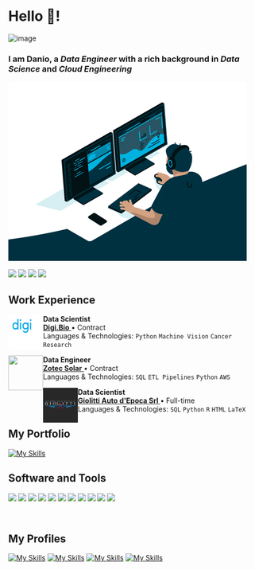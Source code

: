 # Hello 👋!
![image](https://img.shields.io/badge/Amazon_AWS-FF9900?style=for-the-badge&logo=amazonaws&logoColor=white)
### I am Danio, a ***Data Engineer*** with a rich background in ***Data Science*** and ***Cloud Engineering*** </br>

![](https://github.com/daniocionini/daniocionini/blob/main/giphy.gif)

<img src="https://media1.giphy.com/media/vISmwpBJUNYzukTnVx/giphy.gif?cid=790b7611dda06891a8b68cef9e258fb35238b6c573b74e96&rid=giphy.gif&ct=g" width="150"> <img src="https://media1.giphy.com/media/coxQHKASG60HrHtvkt/giphy.gif?cid=790b761127fc54a5a8d8b31d0adcc746edd50edb198a3b90&rid=giphy.gif&ct=g" width="150"> <img src="https://media2.giphy.com/media/7c8QeB0VMddFOuu4iR/giphy.gif?cid=790b7611624c410b6bcaada46857953ca860bcb037def93c&rid=giphy.gif&ct=g" width="150"> <img src="https://media2.giphy.com/media/gutZ5Pm6Xl62eIf5RZ/giphy.gif?cid=790b76110465e983f74686d015e594403e2499726cdfc55b&rid=giphy.gif&ct=g" width="150">




## Work Experience
<p dir="auto">
          <a href="https://digi.bio/" rel="nofollow">
                    <img align="left" height="70px" width="70px" src="https://github.com/daniocionini/daniocionini/blob/main/logo_digi_bio5.png">
          </a>
</p>
<p dir="auto">
          <strong>Data Scientist</strong>
          <br>
          <a href="https://digi.bio/" rel="nofollow">
                    <strong>Digi.Bio</strong>
          </a>
          • Contract
          <br>
          Languages & Technologies: 
          <code>Python</code>
          <code>Machine Vision</code>
          <code>Cancer Research</code>
          <br>


<p dir="auto">
          <a href="https://www.zotecsolar.com" rel="nofollow">
                    <img align="left" height="70px" width="70px" src="https://www.zotecsolar.com/wp-content/uploads/2024/03/zotec_solar_light_website.png">
          </a>
</p>
<p dir="auto">
          <strong>Data Engineer</strong>
          <br>
          <a href="https://www.zotecsolar.com" rel="nofollow">
                    <strong>Zotec Solar</strong>
          </a>
          • Contract 
          <br>
          Languages & Technologies: 
          <code>SQL</code>
          <code>ETL Pipelines</code>
          <code>Python</code>
          <code>AWS</code>
          <br>

<p dir="auto">
          <a href="https://www.giolittiricambiautodepoca.com" rel="nofollow">
                    <img align="left" height="70px" width="70px" src="https://github.com/daniocionini/daniocionini/blob/main/abfa51eb520350fce0775d4d0a31cd3b-1024x1024.jpeg">
          </a>
</p>
<p dir="auto">
          <strong>Data Scientist</strong>
          <br>
          <a href="https://www.giolittiricambiautodepoca.com" rel="nofollow">
                    <strong>Giolitti Auto d'Epoca Srl</strong>
          </a>
          • Full-time 
          <br>
          Languages & Technologies: 
          <code>SQL</code>
          <code>Python</code>
          <code>R</code>
          <code>HTML</code>
          <code>LaTeX</code>
          <br>
          



## My Portfolio
[![My Skills](https://skillicons.dev/icons?i=github)](https://daniocionini.github.io)

          


## Software and Tools 
<img src="https://cdn.jsdelivr.net/gh/devicons/devicon/icons/mysql/mysql-original-wordmark.svg" height="80"> <img src="https://cdn.jsdelivr.net/gh/devicons/devicon/icons/postgresql/postgresql-plain-wordmark.svg" height="70"> <img src="https://cdn.jsdelivr.net/gh/devicons/devicon/icons/python/python-original-wordmark.svg" height="70"> <img src="https://cdn.jsdelivr.net/gh/devicons/devicon/icons/html5/html5-plain-wordmark.svg" height="70"> <img src="https://cdn.jsdelivr.net/gh/devicons/devicon/icons/r/r-original.svg" height="70"> <img src="https://cdn.jsdelivr.net/gh/devicons/devicon/icons/php/php-plain.svg" height="70"> <img src="https://cdn.jsdelivr.net/gh/devicons/devicon/icons/amazonwebservices/amazonwebservices-plain-wordmark.svg" height="90"> <img src="https://cdn.jsdelivr.net/gh/devicons/devicon/icons/fastapi/fastapi-original-wordmark.svg" height="100"> <img src="https://cdn.jsdelivr.net/gh/devicons/devicon/icons/vscode/vscode-original-wordmark.svg" height="70"> <img src="https://cdn.jsdelivr.net/gh/devicons/devicon/icons/linux/linux-original.svg" height="70"> <img src="https://cdn.jsdelivr.net/gh/devicons/devicon/icons/docker/docker-original.svg" height="70">
          
          
</br> 



## My Profiles
[![My Skills](https://skillicons.dev/icons?i=linkedin)](https://www.linkedin.com/in/daniocionini) [![My Skills](https://skillicons.dev/icons?i=stackoverflow)](https://stackoverflow.com/users/16124834/d-cio) [![My Skills](https://skillicons.dev/icons?i=twitter)](https://twitter.com/data_cioninidan) [![My Skills](https://img.shields.io/badge/Kaggle-20BEFF?style=for-the-badge&logo=Kaggle&logoColor=white)](https://www.kaggle.com/datadaniocionini)




